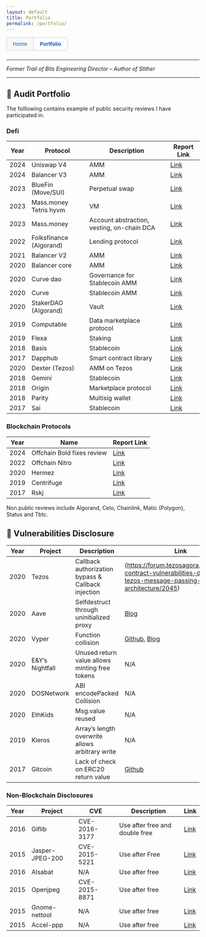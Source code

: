 ```yaml
---
layout: default
title: Portfolio
permalink: /portfolio/
---
```


<style>
.nav-tabs {
  display: flex;
  margin-bottom: 1.5rem;
  border: 1px solid #ccc;
  border-radius: 6px;
  font-family: inherit;
  font-size: 0.95em;
  overflow: hidden;
  width: fit-content;
}

.nav-tabs a {
  padding: 8px 16px;
  text-decoration: none;
  color: #0366d6;
  background: #f8f8f8;
  border-right: 1px solid #ccc;
  flex: 1;
  text-align: center;
}

.nav-tabs a:last-child {
  border-right: none;
}

.nav-tabs a.active {
  background: white;
  font-weight: bold;
}
</style>

<div class="nav-tabs">
  <a href="/">Home</a>
  <a href="/portfolio/" class="active">Portfolio</a>
</div>


---

*Former Trail of Bits Engineering Director – Author of Slither*


---

## 🧾 Audit Portfolio

The folllowing contains example of public security reviews I have participated in. 

### Defi


| Year | Protocol | Description | Report Link |
|------|----------|-------------|-------------|
| 2024 | Uniswap V4 | AMM | [Link](https://github.com/trailofbits/publications/blob/master/reviews/2024-07-uniswap-v4-core-securityreview.pdf) |
| 2024 | Balancer V3 | AMM | [Link](https://github.com/trailofbits/publications/blob/master/reviews/2024-12-balancer-v3-securityreview.pdf) |
| 2023 | BlueFin (Move/SUI) | Perpetual swap | [Link](https://bluefin.io/blog/doc/bluefin_sui_final_report.pdf) |
| 2023 | Mass.money Tetris hyvm | VM | [Link](https://github.com/trailofbits/publications/blob/master/reviews/2023-06-nestedfinance-tetrishyvm-securityreview.pdf) |
| 2023 | Mass.money | Account abstraction, vesting, on-chain DCA | [Link](https://github.com/trailofbits/publications/blob/master/reviews/2023-02-nestedfinance-smartcontracts-securityreview.pdf) |
| 2022 | Folksfinance (Algorand) | Lending protocol | [Link](https://github.com/trailofbits/publications/blob/master/reviews/2022-11-folksfinance-securityreview.pdf) |
| 2021 | Balancer V2 | AMM | [Link](https://github.com/trailofbits/publications/blob/master/reviews/2021-04-balancer-balancerv2-securityreview.pdf) |
| 2020 | Balancer core | AMM | [Link](https://github.com/trailofbits/publications/blob/master/reviews/BalancerCore.pdf) |
| 2020 | Curve dao | Governance for Stablecoin AMM | [Link](https://github.com/trailofbits/publications/blob/master/reviews/CurveDAO.pdf) |
| 2020 | Curve | Stablecoin AMM | [Link](https://github.com/trailofbits/publications/blob/master/reviews/curve-summary.pdf) |
| 2020 | StakerDAO (Algorand) | Vault | [Link](https://github.com/trailofbits/publications/blob/master/reviews/wALGO.pdf) |
| 2019 | Computable | Data marketplace protocol | [Link](https://github.com/trailofbits/publications/blob/master/reviews/computable.pdf) |
| 2019 | Flexa | Staking | [Link](https://github.com/trailofbits/publications/blob/master/reviews/Flexa.pdf) |
| 2018 | Basis | Stablecoin | [Link](https://github.com/trailofbits/publications/blob/master/reviews/basis.pdf) |
| 2017 | Dapphub | Smart contract library | [Link](https://github.com/trailofbits/publications/blob/master/reviews/dapphub.pdf) |
| 2020 | Dexter (Tezos) | AMM on Tezos | [Link](https://github.com/trailofbits/publications/blob/master/reviews/dexter.pdf) |
| 2018 | Gemini | Stablecoin | [Link](https://github.com/trailofbits/publications/blob/master/reviews/gemini-dollar.pdf) |
| 2018 | Origin | Marketplace protocol | [Link](https://github.com/trailofbits/publications/blob/master/reviews/origin.pdf) |
| 2018 | Parity | Multisig wallet | [Link](https://github.com/trailofbits/publications/blob/master/reviews/parity.pdf) |
| 2017 | Sai | Stablecoin | [Link](https://github.com/trailofbits/publications/blob/master/reviews/sai.pdf) |


### Blockchain Protocols

| Year | Name | Report Link |
|------|------|-------------|
| 2024 | Offchain Bold fixes review | [Link](https://github.com/trailofbits/publications/blob/master/reviews/2024-12-offchain-boldfixes-securityreview.pdf) |
| 2022 | Offchain Nitro | [Link](https://docs.arbitrum.io/assets/files/2022_03_14_trail_of_bits_security_audit_nitro_1_of_2-d777111730bd602222978f7d98713d40.pdf) |
| 2020 | Hermez | [Link](https://github.com/trailofbits/publications/blob/master/reviews/hermez.pdf) |
| 2019 | Centrifuge | [Link](https://resources.cryptocompare.com/asset-management/687/1694187019179.pdf) |
| 2017 | Rskj | [Link](https://github.com/trailofbits/publications/blob/master/reviews/RSKj.pdf) |

Non public reviews include Algorand, Celo, Chainlink, Matic (Polygon), Status and Tbtc.

## 🐞 Vulnerabilities Disclosure

| Year | Project | Description | Link |
|------|---------|-------------|------|
| 2020 | Tezos |  Callback authorization bypass & Callback injection | (https://forum.tezosagora.org/t/smart-contract-vulnerabilities-due-to-tezos-message-passing-architecture/2045) |
| 2020 | Aave | Selfdestruct through uninitialized proxy | [Blog](https://blog.trailofbits.com/2020/12/16/breaking-aave-upgradeability/) |
| 2020 | Vyper | Function collision | [Github](https://github.com/vyperlang/vyper/pull/1530), [Blog](https://blog.trailofbits.com/2019/10/24/watch-your-language-our-first-vyper-audit/) |
| 2020 | E&Y’s Nightfall | Unused return value allows minting free tokens | N/A |
| 2020 | DOSNetwork | ABI encodePacked Collision | N/A |
| 2020 | EthKids | Msg.value reused | N/A |
| 2019 | Kleros | Array’s length overwrite allows arbitrary write | N/A |
| 2017 | Gitcoin | Lack of check on ERC20 return value | [Github](https://github.com/gitcoinco/smart_contracts/commit/d84c59e04c32a20a907950d6032a21cf423c1e10) |

### Non-Blockchain Disclosures

| Year | Project | CVE | Description | Link |
|------|---------|-----|-------------|------|
| 2016 | Giflib | CVE-2016-3177 | Use after free and double free | [Link](https://sourceforge.net/p/giflib/bugs/83) |
| 2015 | Jasper-JPEG-200 | CVE-2015-5221 | Use after Free | [Link](https://www.openwall.com/lists/oss-security/2015/08/20/4) |
| 2016 | Alsabat | N/A | Use after free | [Link](https://bugzilla.redhat.com/show_bug.cgi?id=1378419) |
| 2015 | Openjpeg | CVE-2015-8871 | Use after free | [Link](https://github.com/uclouvain/openjpeg/issues/563) |
| 2015 | Gnome-nettool | N/A | Use after free | [Link](https://bugzilla.gnome.org/show_bug.cgi?id=753184) |
| 2015 | Accel-ppp | N/A | Use after free | [Link](http://accel-ppp.org/forum/viewtopic.php?f=18&t=581) |